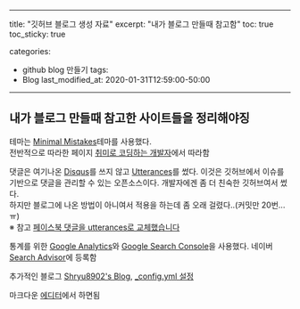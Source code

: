 
---
title:  "깃허브 블로그 생성 자료"
excerpt: "내가 블로그 만들때 참고함"
toc: true
toc_sticky: true

categories:
  - github blog 만들기
tags:
  - Blog
last_modified_at: 2020-01-31T12:59:00-50:00
---

## 내가 블로그 만들때 참고한 사이트들을 정리해야징  
테마는 [Minimal Mistakes](https://github.com/mmistakes/minimal-mistakes)테마를 사용했다.  
전반적으로 따라한 페이지 [취미로 코딩하는 개발자](https://devinlife.com/)에서 따라함  
  
댓글은 여기나온 [Disqus](https://disqus.com/)를 쓰지 않고 [Utterances](https://github.com/utterance/utterances)를 썼다.
이것은 깃허브에서 이슈를 기반으로 댓글을 관리할 수 있는 오픈소스이다. 
개발자에겐 좀 더 친숙한 깃허브여서 썼다.  
하지만 블로그에 나온 방법이 아니여서 
적용을 하는데 좀 오래 걸렸다..(커밋만 20번...ㅠ)  
※ 참고 [페이스북 댓글을 utterances로 교체했습니다](https://blog.outsider.ne.kr/1356?category=1)
  
통계를 위한 [Google Analytics](https://analytics.google.com/analytics/web/)와 [Google Search Console](https://search.google.com/search-console/about)을 사용했다.
네이버 [Search Advisor](https://searchadvisor.naver.com/)에 등록함
  
추가적인 블로그 [Shryu8902's Blog](https://shryu8902.github.io/), [_config.yml 설정](https://imreplay.com/blogging/config-yml/)

마크다운 [에디터](https://stackedit.io/app#)에서 하면됨